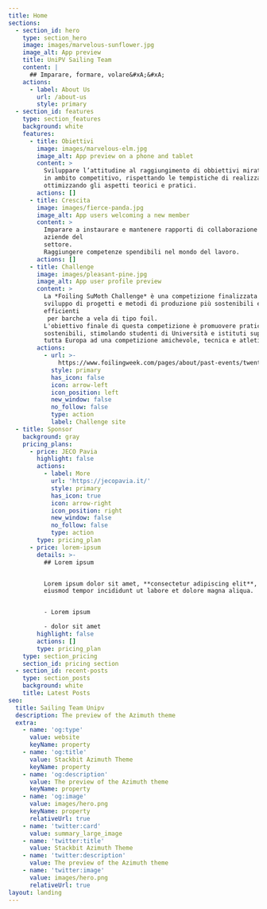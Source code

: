 ```yaml
---
title: Home
sections:
  - section_id: hero
    type: section_hero
    image: images/marvelous-sunflower.jpg
    image_alt: App preview
    title: UniPV Sailing Team
    content: |
      ## Imparare, formare, volare&#xA;&#xA;
    actions:
      - label: About Us
        url: /about-us
        style: primary
  - section_id: features
    type: section_features
    background: white
    features:
      - title: Obiettivi
        image: images/marvelous-elm.jpg
        image_alt: App preview on a phone and tablet
        content: >
          Sviluppare l’attitudine al raggiungimento di obbiettivi mirati, anche
          in ambito competitivo, rispettando le tempistiche di realizzazione e
          ottimizzando gli aspetti teorici e pratici.
        actions: []
      - title: Crescita
        image: images/fierce-panda.jpg
        image_alt: App users welcoming a new member
        content: >
          Imparare a instaurare e mantenere rapporti di collaborazione con le
          aziende del
          settore.                                                                                                       
          Raggiungere competenze spendibili nel mondo del lavoro.
        actions: []
      - title: Challenge
        image: images/pleasant-pine.jpg
        image_alt: App user profile preview
        content: >
          La *Foiling SuMoth Challenge* è una competizione finalizzata allo
          sviluppo di progetti e metodi di produzione più sostenibili ed
          efficienti
           per barche a vela di tipo foil.
          L'obiettivo finale di questa competizione è promuovere pratiche
          sostenibili, stimolando studenti di Università e istituti superiori di
          tutta Europa ad una competizione amichevole, tecnica e atletica.
        actions:
          - url: >-
              https://www.foilingweek.com/pages/about/past-events/twenty19/fwdsgcomp/sumoth/
            style: primary
            has_icon: false
            icon: arrow-left
            icon_position: left
            new_window: false
            no_follow: false
            type: action
            label: Challenge site
  - title: Sponsor
    background: gray
    pricing_plans:
      - price: JECO Pavia
        highlight: false
        actions:
          - label: More
            url: 'https://jecopavia.it/'
            style: primary
            has_icon: true
            icon: arrow-right
            icon_position: right
            new_window: false
            no_follow: false
            type: action
        type: pricing_plan
      - price: lorem-ipsum
        details: >-
          ## Lorem ipsum


          Lorem ipsum dolor sit amet, **consectetur adipiscing elit**, sed do
          eiusmod tempor incididunt ut labore et dolore magna aliqua.


          - Lorem ipsum

          - dolor sit amet
        highlight: false
        actions: []
        type: pricing_plan
    type: section_pricing
    section_id: pricing section
  - section_id: recent-posts
    type: section_posts
    background: white
    title: Latest Posts
seo:
  title: Sailing Team Unipv
  description: The preview of the Azimuth theme
  extra:
    - name: 'og:type'
      value: website
      keyName: property
    - name: 'og:title'
      value: Stackbit Azimuth Theme
      keyName: property
    - name: 'og:description'
      value: The preview of the Azimuth theme
      keyName: property
    - name: 'og:image'
      value: images/hero.png
      keyName: property
      relativeUrl: true
    - name: 'twitter:card'
      value: summary_large_image
    - name: 'twitter:title'
      value: Stackbit Azimuth Theme
    - name: 'twitter:description'
      value: The preview of the Azimuth theme
    - name: 'twitter:image'
      value: images/hero.png
      relativeUrl: true
layout: landing
---
```

